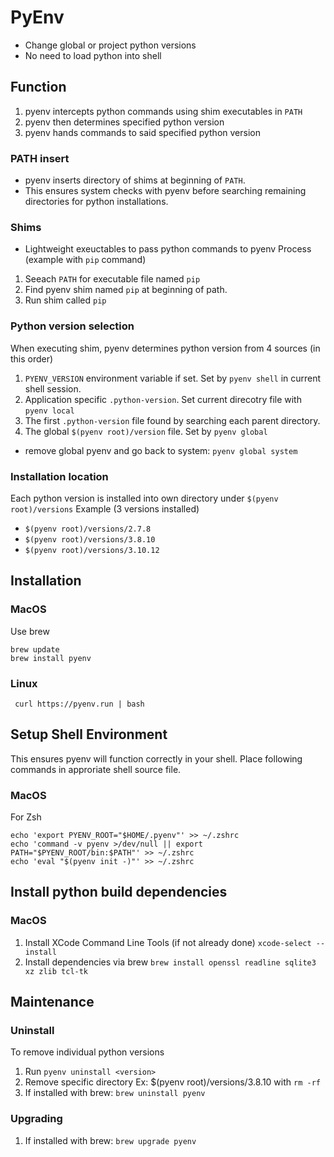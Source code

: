 # PyEnv
- Change global or project python versions
- No need to load python into shell

## Function
1. pyenv intercepts python commands using shim executables in `PATH`
2. pyenv then determines specified python version
3. pyenv hands commands to said specified python version

### PATH insert
- pyenv inserts directory of shims at beginning of `PATH`.
- This ensures system checks with pyenv before searching remaining directories for python installations.

### Shims
- Lightweight exeuctables to pass python commands to pyenv
Process (example with `pip` command)
1. Seeach `PATH` for executable file named `pip`
2. Find pyenv shim named `pip` at beginning of path.
3. Run shim called `pip`

### Python version selection
When executing shim, pyenv determines python version from 4 sources (in this order)
1. `PYENV_VERSION` environment variable if set. Set by `pyenv shell` in current shell session.
2. Application specific `.python-version`. Set current direcotry file with `pyenv local`
3. The first `.python-version` file found by searching each parent directory.
4. The global `$(pyenv root)/version` file. Set by `pyenv global`
 - remove global pyenv and go back to system: `pyenv global system`

### Installation location
Each python version is installed into own directory under `$(pyenv root)/versions`
Example (3 versions installed)
- `$(pyenv root)/versions/2.7.8`
- `$(pyenv root)/versions/3.8.10`
- `$(pyenv root)/versions/3.10.12`


## Installation

### MacOS
Use brew
```
brew update
brew install pyenv
```

### Linux
` curl https://pyenv.run | bash`

## Setup Shell Environment
This ensures pyenv will function correctly in your shell.
Place following commands in approriate shell source file.

### MacOS
For Zsh
```
echo 'export PYENV_ROOT="$HOME/.pyenv"' >> ~/.zshrc
echo 'command -v pyenv >/dev/null || export PATH="$PYENV_ROOT/bin:$PATH"' >> ~/.zshrc
echo 'eval "$(pyenv init -)"' >> ~/.zshrc
```

## Install python build dependencies

### MacOS
1. Install XCode Command Line Tools (if not already done) `xcode-select --install`
2. Install dependencies via brew `brew install openssl readline sqlite3 xz zlib tcl-tk`

## Maintenance

### Uninstall
To remove individual python versions 
1. Run `pyenv uninstall <version>`
2. Remove specific directory Ex: $(pyenv root)/versions/3.8.10 with `rm -rf`
3. If installed with brew: `brew uninstall pyenv`

### Upgrading
1. If installed with brew: `brew upgrade pyenv`
